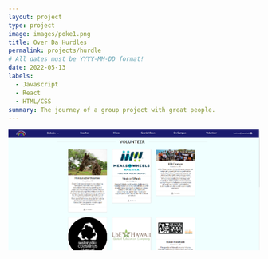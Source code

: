 ```yaml
---
layout: project
type: project
image: images/poke1.png
title: Over Da Hurdles
permalink: projects/hurdle
# All dates must be YYYY-MM-DD format!
date: 2022-05-13
labels:
  - Javascript
  - React
  - HTML/CSS
summary: The journey of a group project with great people.
---
```


<div class="ui small rounded images">
  <img class="ui image" src="../images/ODR.PNG">
</div>
